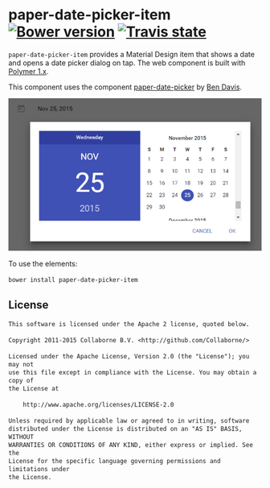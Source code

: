 paper-date-picker-item [![Bower version](https://badge.fury.io/bo/paper-date-picker-item.svg)](http://badge.fury.io/bo/paper-date-picker-item) [![Travis state](https://travis-ci.org/Collaborne/paper-date-picker-item.svg?branch=master)](https://travis-ci.org/Collaborne/paper-date-picker-item)
=========

`paper-date-picker-item` provides a Material Design item that shows a date and opens a date picker dialog on tap. The web component is built with [Polymer 1.x](https://www.polymer-project.org).

This component uses the component [paper-date-picker](https://github.com/bendavis78/paper-date-picker) by [Ben Davis](https://github.com/bendavis78).

![Screenshot](/doc/screenshot.png "Screenshot")


To use the elements:

`bower install paper-date-picker-item`


## License

    This software is licensed under the Apache 2 license, quoted below.

    Copyright 2011-2015 Collaborne B.V. <http://github.com/Collaborne/>

    Licensed under the Apache License, Version 2.0 (the "License"); you may not
    use this file except in compliance with the License. You may obtain a copy of
    the License at

        http://www.apache.org/licenses/LICENSE-2.0

    Unless required by applicable law or agreed to in writing, software
    distributed under the License is distributed on an "AS IS" BASIS, WITHOUT
    WARRANTIES OR CONDITIONS OF ANY KIND, either express or implied. See the
    License for the specific language governing permissions and limitations under
    the License.
    